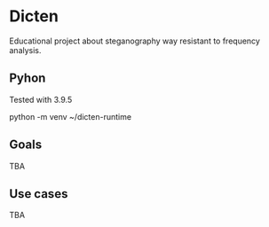 # Dicten
Educational project about steganography way resistant to frequency analysis.

## Pyhon
Tested with 3.9.5

python -m venv ~/dicten-runtime

## Goals
TBA

## Use cases
TBA
